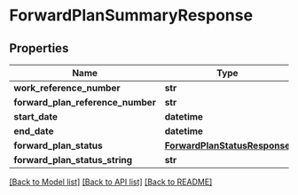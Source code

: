 # ForwardPlanSummaryResponse

## Properties
Name | Type | Description | Notes
------------ | ------------- | ------------- | -------------
**work_reference_number** | **str** |  | 
**forward_plan_reference_number** | **str** |  | 
**start_date** | **datetime** |  | 
**end_date** | **datetime** |  | 
**forward_plan_status** | [**ForwardPlanStatusResponse**](ForwardPlanStatusResponse.md) |  | 
**forward_plan_status_string** | **str** |  | 

[[Back to Model list]](../README.md#documentation-for-models) [[Back to API list]](../README.md#documentation-for-api-endpoints) [[Back to README]](../README.md)

